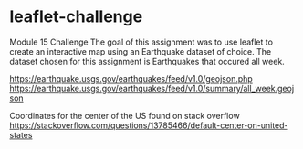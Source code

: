 # leaflet-challenge
Module 15 Challenge 
The goal of this assignment was to use leaflet to create an interactive map using an Earthquake dataset of choice. The dataset chosen for this assignment is Earthquakes that occured all week. 

https://earthquake.usgs.gov/earthquakes/feed/v1.0/geojson.php
https://earthquake.usgs.gov/earthquakes/feed/v1.0/summary/all_week.geojson

Coordinates for the center of the US found on stack overflow 
https://stackoverflow.com/questions/13785466/default-center-on-united-states
